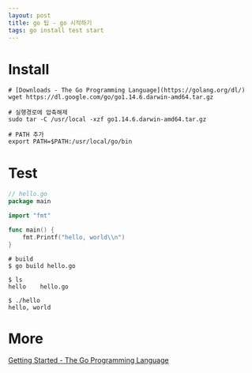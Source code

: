 ```yaml
---
layout: post
title: go 팁 - go 시작하기
tags: go install test start
---
```


# Install
```
# [Downloads - The Go Programming Language](https://golang.org/dl/)
wget https://dl.google.com/go/go1.14.6.darwin-amd64.tar.gz

# 실행경로에 압축해제
sudo tar -C /usr/local -xzf go1.14.6.darwin-amd64.tar.gz

# PATH 추가
export PATH=$PATH:/usr/local/go/bin
```

# Test
```go
// hello.go
package main

import "fmt"

func main() {
	fmt.Printf("hello, world\\n")
}
```

```
# build
$ go build hello.go

$ ls
hello    hello.go

$ ./hello
hello, world
```


# More
[Getting Started - The Go Programming Language](https://golang.org/doc/install)
